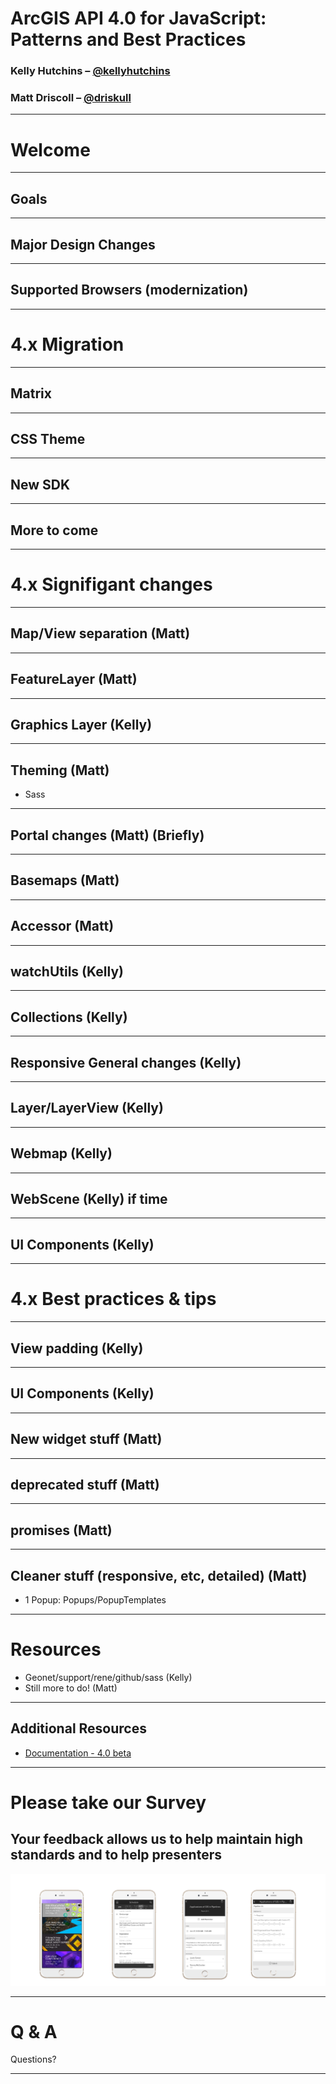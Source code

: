 <!-- .slide: data-background="./images/slide-background.png" -->

<!-- Presenter: -->
# ArcGIS API 4.0 for JavaScript: Patterns and Best Practices

### Kelly Hutchins – [@kellyhutchins](https://twitter.com/kellyhutchins)
### Matt Driscoll – [@driskull](https://twitter.com/driskull)

---

# Welcome

---

## Goals

---

## Major Design Changes

---

## Supported Browsers (modernization)

---

# 4.x Migration

---

## Matrix

---

## CSS Theme

---

## New SDK

---

## More to come

---

# 4.x Signifigant changes

---

## Map/View separation (Matt)

---

## FeatureLayer (Matt)

---

## Graphics Layer (Kelly)

---

##  Theming (Matt)

- Sass 

---

## Portal changes  (Matt) (Briefly)

---

## Basemaps (Matt)

---

## Accessor (Matt)

---

## watchUtils (Kelly)

---

## Collections (Kelly)

---

## Responsive General changes (Kelly)

---

## Layer/LayerView (Kelly)

---

## Webmap (Kelly)

---

## WebScene (Kelly) if time

---

## UI Components (Kelly)

---

# 4.x Best practices & tips

---

## View padding  (Kelly)

---

## UI Components (Kelly)

---

## New widget stuff (Matt)

---

## deprecated stuff (Matt)

---

## promises (Matt)

---

## Cleaner stuff (responsive, etc, detailed) (Matt)

- 1 Popup: Popups/PopupTemplates

---

# Resources

- Geonet/support/rene/github/sass (Kelly)
- Still more to do! (Matt)

---

## Additional Resources

- [Documentation - 4.0 beta](https://developers.arcgis.com/javascript/beta/)

---

# Please take our Survey

## Your feedback allows us to help maintain high standards and to help presenters

![Rate us](./images/rate-us.png)

---

# Q & A

Questions?

---

<!-- .slide: data-background="./images/slide-background.png" -->
